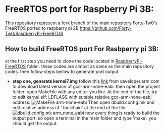 # FreeRTOS port for Raspberry Pi 3B:

This repository represent a fork branch of the main repository Forty-Tw0's FreeRTOS ported to raspberry pi 2B
https://github.com/Forty-Tw0/RaspberryPi-FreeRTOS

## How to build FreeRTOS port For Rasbperry pi 3B:
at the first step you need to clone the code located in [RaspberryPi-FreeRTOS](https://github.com/m-derakhshan/RaspberryPi_Port/tree/main/RaspberryPi-FreeRTOS) folder.  these codes are almost as same as the main repository codes. then follow steps bellow to generate port output
 - **step one, generate kernel7.img**
follow this [link](https://developer.arm.com/tools-and-software/open-source-software/developer-tools/gnu-toolchain/gnu-rm/downloads) from developer.arm.com to download latest version of gcc-arm-none-eabi.
then open the project folder. open MakeFile with any editor you like. At the end of the file, try to edit kernel.elf: LDFLAGS with sutable relative gcc-arm-none-eabi address:
![MakeFile arm-none-eabi](https://s4.uupload.ir/files/screenshot_2021-07-22_084647_5peu.png)
Then open dbuild.config.mk and edit relative address of 'Toolchain' at the end of the file:
![dbuild.config.mk arm_none_eabi](https://s4.uupload.ir/files/screenshot_2021-07-22_085214_tkc.png)
now every thing is ready to build the output port. so open a terminal in the main folder and type 'make'. you should get the output.
 
